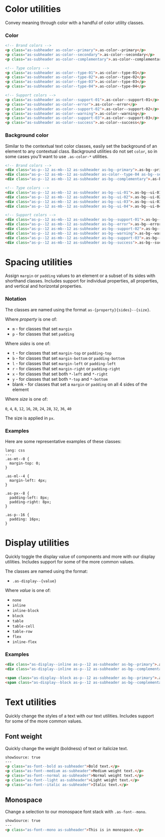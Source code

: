 # Color utilities
Convey meaning through color with a handful of color utility classes.

### Color

```html
<!-- Brand colors -->
<p class="as-subheader as-color--primary">.as-color--primary</p>
<p class="as-subheader as-color--secondary">.as-color--secondary</p>
<p class="as-subheader as-color--complementary">.as-color--complementary</p>

<!-- Type colors -->
<p class="as-subheader as-color--type-01">.as-color--type-01</p>
<p class="as-subheader as-color--type-02">.as-color--type-02</p>
<p class="as-subheader as-color--type-03">.as-color--type-03</p>
<p class="as-subheader as-color--type-04">.as-color--type-04</p>

<!-- Support colors -->
<p class="as-subheader as-color--support-01">.as-color--support-01</p>
<p class="as-subheader as-color--error">.as-color--error</p>
<p class="as-subheader as-color--support-02">.as-color--support-02</p>
<p class="as-subheader as-color--warning">.as-color--warning</p>
<p class="as-subheader as-color--support-03">.as-color--support-03</p>
<p class="as-subheader as-color--success">.as-color--success</p>
```

### Background color
Similar to the contextual text color classes, easily set the background of an element to any contextual class. Background utilities do not set `color`, so in some cases you’ll want to use `.as-color-*` utilities.

```html
<!-- Brand colors -->
<div class="as-p--12 as-mb--12 as-subheader as-bg--primary">.as-bg--primary</div>
<div class="as-p--12 as-mb--12 as-subheader as-color--type-04 as-bg--secondary">.as-bg--secondary</div>
<div class="as-p--12 as-mb--12 as-subheader as-bg--complementary">.as-bg--complementary</div>

<!-- Type colors -->
<div class="as-p--12 as-mb--12 as-subheader as-bg--ui-01">.as-bg--ui-01</div>
<div class="as-p--12 as-mb--12 as-subheader as-bg--ui-02">.as-bg--ui-02</div>
<div class="as-p--12 as-mb--12 as-subheader as-bg--ui-03">.as-bg--ui-03</div>
<div class="as-p--12 as-mb--12 as-subheader as-bg--ui-04">.as-bg--ui-04</div>

<!-- Support colors -->
<div class="as-p--12 as-mb--12 as-subheader as-bg--support-01">.as-bg--support-01</div>
<div class="as-p--12 as-mb--12 as-subheader as-bg--error">.as-bg--error</div>
<div class="as-p--12 as-mb--12 as-subheader as-bg--support-02">.as-bg--support-02</div>
<div class="as-p--12 as-mb--12 as-subheader as-bg--warning">.as-bg--warning</div>
<div class="as-p--12 as-mb--12 as-subheader as-bg--support-03">.as-bg--support-03</div>
<div class="as-p--12 as-mb--12 as-subheader as-bg--success">.as-bg--success</div>
```

# Spacing utilities

Assign `margin` or `padding` values to an element or a subset of its sides with shorthand classes. Includes support for individual properties, all properties, and vertical and horizontal properties.

### Notation

The classes are named using the format `as-{property}{sides}--{size}`.

Where *property* is one of:

* `m` - for classes that set `margin`
* `p` - for classes that set `padding`

Where *sides* is one of:

* `t` - for classes that set `margin-top` or `padding-top`
* `b` - for classes that set `margin-bottom` or `padding-bottom`
* `l` - for classes that set `margin-left` or `padding-left`
* `r` - for classes that set `margin-right` or `padding-right`
* `x` - for classes that set both `*-left` and `*-right`
* `y` - for classes that set both `*-top` and `*-bottom`
* blank - for classes that set a `margin` or `padding` on all 4 sides of the element

Where *size* is one of:

`0`, `4`, `8`, `12`, `16`, `20`, `24`, `28`, `32`, `36`, `40`

The size is applied in `px`.

### Examples

Here are some representative examples of these classes:

```code
lang: css
---
.as-mt--0 {
  margin-top: 0;
}

.as-ml--4 {
  margin-left: 4px;
}

.as-px--8 {
  padding-left: 8px;
  padding-right: 8px;
}

.as-p--16 {
  padding: 16px;
}
```

# Display utilities
Quickly toggle the display value of components and more with our display utilities. Includes support for some of the more common values.

The classes are named using the format:

* `.as-display--{value}`

Where *value* is one of:

* `none`
* `inline`
* `inline-block`
* `block`
* `table`
* `table-cell`
* `table-row`
* `flex`
* `inline-flex`

### Examples

```html
<div class="as-display--inline as-p--12 as-subheader as-bg--primary">.as-display--inline</div>
<div class="as-display--inline as-p--12 as-subheader as-bg--complementary">.as-display--inline</div>
```

```html
<span class="as-display--block as-p--12 as-subheader as-bg--primary">.as-display--block</span>
<span class="as-display--block as-p--12 as-subheader as-bg--complementary">.as-display--block</span>
```

# Text utilities
Quickly change the styles of a text with our text utilities. Includes support for some of the more common values.

## Font weight

Quickly change the weight (boldness) of text or italicize text.

```html
showSource: true
---
<p class="as-font--bold as-subheader">Bold text.</p>
<p class="as-font--medium as-subheader">Medium weight text.</p>
<p class="as-font--normal as-subheader">Normal weight text.</p>
<p class="as-font--light as-subheader">Light weight text.</p>
<p class="as-font--italic as-subheader">Italic text.</p>
```

## Monospace

Change a selection to our monospace font stack with `.as-font--mono`.

```html
showSource: true
---
<p class="as-font--mono as-subheader">This is in monospace.</p>
```